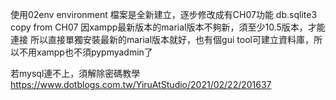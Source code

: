 使用02env environment
檔案是全新建立，逐步修改成有CH07功能
db.sqlite3 copy from CH07
因xampp最新版本的marial版本不夠新，須至少10.5版本，才能連接
所以直接單獨安裝最新的marial版本就好，也有個gui tool可建立資料庫，所以不用xampp也不須pypmyadmin了


若mysql連不上，須解除密碼教學
https://www.dotblogs.com.tw/YiruAtStudio/2021/02/22/201637

